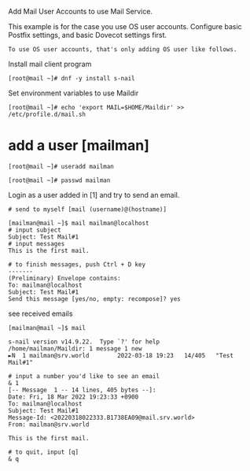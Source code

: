  	
Add Mail User Accounts to use Mail Service.

This example is for the case you use OS user accounts.
Configure basic Postfix settings, and basic Dovecot settings first. 

 	To use OS user accounts, that's only adding OS user like follows.

Install mail client program

    [root@mail ~]# dnf -y install s-nail

Set environment variables to use Maildir

    [root@mail ~]# echo 'export MAIL=$HOME/Maildir' >> /etc/profile.d/mail.sh

# add a user [mailman]
    
    [root@mail ~]# useradd mailman
    
    [root@mail ~]# passwd mailman

Login as a user added in [1] and try to send an email.

    # send to myself [mail (username)@(hostname)]

    [mailman@mail ~]$ mail mailman@localhost    
    # input subject
    Subject: Test Mail#1
    # input messages
    This is the first mail.
    
    # to finish messages, push Ctrl + D key
    -------
    (Preliminary) Envelope contains:
    To: mailman@localhost
    Subject: Test Mail#1
    Send this message [yes/no, empty: recompose]? yes
    
see received emails

    [mailman@mail ~]$ mail
    
    s-nail version v14.9.22.  Type `?' for help
    /home/mailman/Maildir: 1 message 1 new
    ►N  1 mailman@srv.world        2022-03-18 19:23   14/405   "Test Mail#1"
    
    # input a number you'd like to see an email
    & 1
    [-- Message  1 -- 14 lines, 405 bytes --]:
    Date: Fri, 18 Mar 2022 19:23:33 +0900
    To: mailman@localhost
    Subject: Test Mail#1
    Message-Id: <20220318022333.B1738EA09@mail.srv.world>
    From: mailman@srv.world
    
    This is the first mail.
    
    # to quit, input [q]
    & q
    